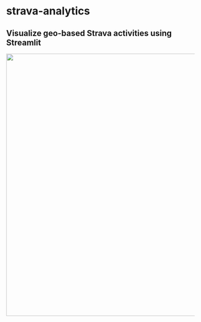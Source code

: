 # strava-analytics

## Visualize geo-based Strava activities using Streamlit

<img src="https://p-john.com/wp-content/uploads/2022/09/Screen-Shot-2022-09-24-at-7.22.13-PM.png" width=700>
